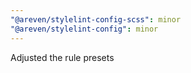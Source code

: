 ```yaml
---
"@areven/stylelint-config-scss": minor
"@areven/stylelint-config": minor
---
```


Adjusted the rule presets
